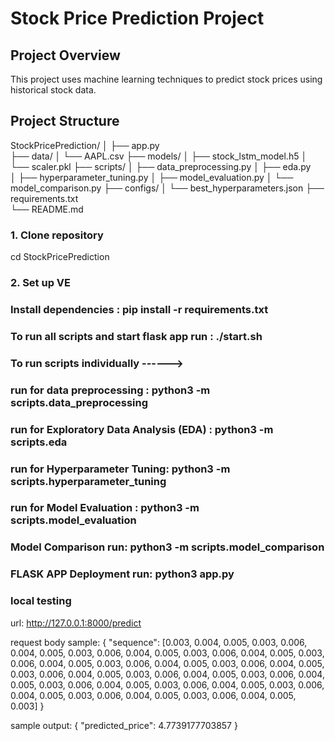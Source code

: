 # Stock Price Prediction Project

## Project Overview

This project uses machine learning techniques to predict stock prices using historical stock data.

## Project Structure
StockPricePrediction/
│
├── app.py                   
├── data/
│   └── AAPL.csv 
├── models/
│   ├── stock_lstm_model.h5
│   └── scaler.pkl
├── scripts/
│   ├── data_preprocessing.py 
│   ├── eda.py  
│   ├── hyperparameter_tuning.py
│   ├── model_evaluation.py
│   └── model_comparison.py 
├── configs/
│   └── best_hyperparameters.json
├── requirements.txt   
└── README.md      

### 1. Clone repository

cd StockPricePrediction

### 2. Set up VE 

### Install dependencies : pip install -r requirements.txt

### To run all scripts and start flask app run : ./start.sh 

### To run scripts individually ------> 

### run for data preprocessing : python3 -m scripts.data_preprocessing
 
### run for Exploratory Data Analysis (EDA) : python3 -m scripts.eda

### run for Hyperparameter Tuning: python3 -m scripts.hyperparameter_tuning

### run for Model Evaluation : python3 -m scripts.model_evaluation

### Model Comparison run: python3 -m scripts.model_comparison

### FLASK APP Deployment run: python3 app.py

### local testing
url: http://127.0.0.1:8000/predict

request body sample:
{
    "sequence": [0.003, 0.004, 0.005, 0.003, 0.006, 0.004, 0.005, 0.003, 0.006, 0.004, 
                 0.005, 0.003, 0.006, 0.004, 0.005, 0.003, 0.006, 0.004, 0.005, 0.003, 
                 0.006, 0.004, 0.005, 0.003, 0.006, 0.004, 0.005, 0.003, 0.006, 0.004, 
                 0.005, 0.003, 0.006, 0.004, 0.005, 0.003, 0.006, 0.004, 0.005, 0.003, 
                 0.006, 0.004, 0.005, 0.003, 0.006, 0.004, 0.005, 0.003, 0.006, 0.004, 
                 0.005, 0.003, 0.006, 0.004, 0.005, 0.003, 0.006, 0.004, 0.005, 0.003]
}

sample output: 
{
  "predicted_price": 4.7739177703857
}

